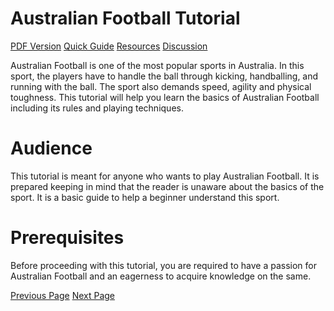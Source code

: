 # Australian Football Tutorial
[PDF Version](../australian_football/australian_football_pdf_version.md)
[Quick Guide](../australian_football/australian_football_quick_guide.md)
[Resources](../australian_football/australian_football_useful_resources.md)
[Discussion](../australian_football/australian_football_discussion.md)

Australian Football is one of the most popular sports in Australia. In this sport, the players have to handle the ball through kicking, handballing, and running with the ball. The sport also demands speed, agility and physical toughness. This tutorial will help you learn the basics of Australian Football including its rules and playing techniques.

# Audience
This tutorial is meant for anyone who wants to play Australian Football. It is prepared keeping in mind that the reader is unaware about the basics of the sport. It is a basic guide to help a beginner understand this sport.

# Prerequisites
Before proceeding with this tutorial, you are required to have a passion for Australian Football and an eagerness to acquire knowledge on the same.


[Previous Page](../australian_football/index.md) [Next Page](../australian_football/australian_football_overview.md) 
